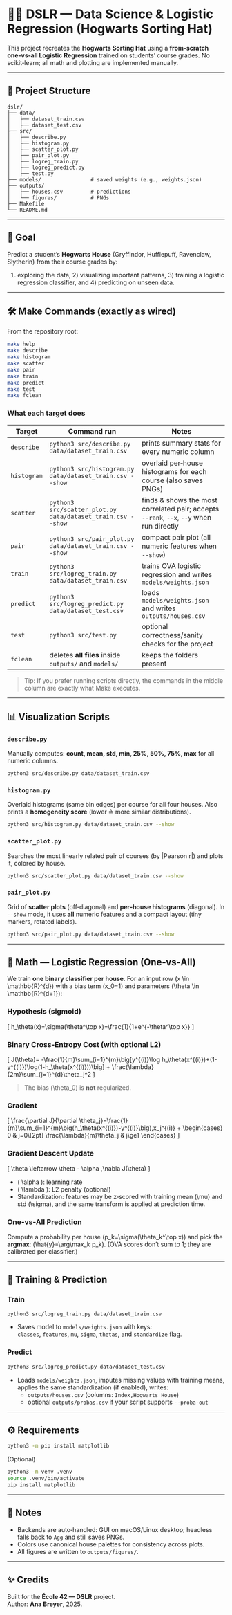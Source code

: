 # 🧙‍♀️ DSLR — Data Science & Logistic Regression (Hogwarts Sorting Hat)

This project recreates the **Hogwarts Sorting Hat** using a **from‑scratch one‑vs‑all Logistic Regression** trained on students’ course grades. No scikit‑learn; all math and plotting are implemented manually.

---

## 📂 Project Structure

```
dslr/
├── data/
│   ├── dataset_train.csv
│   ├── dataset_test.csv
├── src/
│   ├── describe.py
│   ├── histogram.py
│   ├── scatter_plot.py
│   ├── pair_plot.py
│   ├── logreg_train.py
│   ├── logreg_predict.py
│   ├── test.py
├── models/                # saved weights (e.g., weights.json)
├── outputs/
│   ├── houses.csv         # predictions
│   └── figures/           # PNGs
├── Makefile
└── README.md
```

---

## 🧠 Goal

Predict a student’s **Hogwarts House** (Gryffindor, Hufflepuff, Ravenclaw, Slytherin) from their course grades by:
1) exploring the data, 2) visualizing important patterns, 3) training a logistic regression classifier, and 4) predicting on unseen data.

---

## 🛠 Make Commands (exactly as wired)

From the repository root:

```bash
make help
make describe
make histogram
make scatter
make pair
make train
make predict
make test
make fclean
```

### What each target does

| Target       | Command run                                                                                  | Notes |
|--------------|-----------------------------------------------------------------------------------------------|-------|
| `describe`   | `python3 src/describe.py data/dataset_train.csv`                                              | prints summary stats for every numeric column |
| `histogram`  | `python3 src/histogram.py data/dataset_train.csv --show`                                      | overlaid per‑house histograms for each course (also saves PNGs) |
| `scatter`    | `python3 src/scatter_plot.py data/dataset_train.csv --show`                                   | finds & shows the most correlated pair; accepts `--rank`, `--x`, `--y` when run directly |
| `pair`       | `python3 src/pair_plot.py data/dataset_train.csv --show`                                      | compact pair plot (all numeric features when `--show`) |
| `train`      | `python3 src/logreg_train.py data/dataset_train.csv`                                          | trains OVA logistic regression and writes `models/weights.json` |
| `predict`    | `python3 src/logreg_predict.py data/dataset_test.csv`                                         | loads `models/weights.json` and writes `outputs/houses.csv` |
| `test`       | `python3 src/test.py`                                                                         | optional correctness/sanity checks for the project |
| `fclean`     | deletes **all files** inside `outputs/` and `models/`                                         | keeps the folders present |

> Tip: If you prefer running scripts directly, the commands in the middle column are exactly what Make executes.

---

## 📊 Visualization Scripts

### `describe.py`
Manually computes: **count, mean, std, min, 25%, 50%, 75%, max** for all numeric columns.

```bash
python3 src/describe.py data/dataset_train.csv
```

### `histogram.py`
Overlaid histograms (same bin edges) per course for all four houses. Also prints a **homogeneity score** (lower ≙ more similar distributions).

```bash
python3 src/histogram.py data/dataset_train.csv --show
```

### `scatter_plot.py`
Searches the most linearly related pair of courses (by |Pearson r|) and plots it, colored by house.

```bash
python3 src/scatter_plot.py data/dataset_train.csv --show
```

### `pair_plot.py`
Grid of **scatter plots** (off‑diagonal) and **per‑house histograms** (diagonal). In `--show` mode, it uses **all** numeric features and a compact layout (tiny markers, rotated labels).

```bash
python3 src/pair_plot.py data/dataset_train.csv --show
```

---

## 🧮 Math — Logistic Regression (One‑vs‑All)

We train **one binary classifier per house**. For an input row \(x \in \mathbb{R}^{d}\) with a bias term \(x_0=1\) and parameters \(\theta \in \mathbb{R}^{d+1}\):

### Hypothesis (sigmoid)
\[
h_\theta(x)=\sigma(\theta^\top x)=\frac{1}{1+e^{-\theta^\top x}}
\]

### Binary Cross‑Entropy Cost (with optional L2)
\[
J(\theta)= -\frac{1}{m}\sum_{i=1}^{m}\big[y^{(i)}\log h_\theta(x^{(i)})+(1-y^{(i)})\log(1-h_\theta(x^{(i)}))\big] + \frac{\lambda}{2m}\sum_{j=1}^{d}\theta_j^2
\]

> The bias \(\theta_0\) is **not** regularized.

### Gradient
\[
\frac{\partial J}{\partial \theta_j}=\frac{1}{m}\sum_{i=1}^{m}\big(h_\theta(x^{(i)})-y^{(i)}\big)\,x_j^{(i)} + \begin{cases}
0 & j=0\\[2pt]
\frac{\lambda}{m}\theta_j & j\ge1
\end{cases}
\]

### Gradient Descent Update
\[
\theta \leftarrow \theta - \alpha \,\nabla J(\theta)
\]

- \( \alpha \): learning rate  
- \( \lambda \): L2 penalty (optional)  
- Standardization: features may be z‑scored with training mean \(\mu\) and std \(\sigma\), and the same transform is applied at prediction time.

### One‑vs‑All Prediction
Compute a probability per house \(p_k=\sigma(\theta_k^\top x)\) and pick the **argmax**: \(\hat{y}=\arg\max_k p_k\).
(OVA scores don’t sum to 1; they are calibrated per classifier.)

---

## 🧭 Training & Prediction

### Train
```bash
python3 src/logreg_train.py data/dataset_train.csv
```
- Saves model to `models/weights.json` with keys:  
  `classes`, `features`, `mu`, `sigma`, `thetas`, and `standardize` flag.

### Predict
```bash
python3 src/logreg_predict.py data/dataset_test.csv
```
- Loads `models/weights.json`, imputes missing values with training means, applies the same standardization (if enabled), writes:
  - `outputs/houses.csv` (columns: `Index,Hogwarts House`)
  - optional `outputs/probas.csv` if your script supports `--proba-out`

---

## ⚙️ Requirements

```bash
python3 -m pip install matplotlib
```

(Optional)
```bash
python3 -m venv .venv
source .venv/bin/activate
pip install matplotlib
```

---

## 📝 Notes

- Backends are auto‑handled: GUI on macOS/Linux desktop; headless falls back to `Agg` and still saves PNGs.  
- Colors use canonical house palettes for consistency across plots.  
- All figures are written to `outputs/figures/`.

---

## ✨ Credits

Built for the **École 42 — DSLR** project.  
Author: **Ana Breyer**, 2025.
